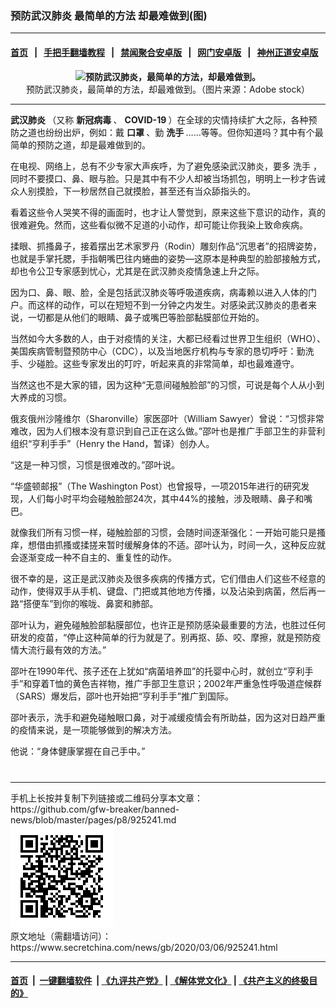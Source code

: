 ### 预防武汉肺炎 最简单的方法 却最难做到(图)
------------------------

#### [首页](https://github.com/gfw-breaker/banned-news/blob/master/README.md) &nbsp;&nbsp;|&nbsp;&nbsp; [手把手翻墙教程](https://github.com/gfw-breaker/guides/wiki) &nbsp;&nbsp;|&nbsp;&nbsp; [禁闻聚合安卓版](https://github.com/gfw-breaker/bn-android) &nbsp;&nbsp;|&nbsp;&nbsp; [网门安卓版](https://github.com/oGate2/oGate) &nbsp;&nbsp;|&nbsp;&nbsp; [神州正道安卓版](https://github.com/SzzdOgate/update) 



<div class="article_right" style="fone-color:#000">
 <p style="text-align:center">
  <strong>
   <img alt="预防武汉肺炎，最简单的方法，却最难做到。" src="//img3.secretchina.com/pic/2020/2-14/p2627402a603843317-ss.jpg"/>
  </strong>
  <br>
   预防武汉肺炎，最简单的方法，却最难做到。（图片来源：Adobe stock）
   <span id="hideid" name="hideid" style="color:red;display:none;">
    <span href="https://www.secretchina.com">
    </span>
   </span>
  </br>
 </p>
 <div id="txt-mid1-t21-2017">
  

---


  </div>
 </div>
 <p>
  <strong>
   <span href="https://www.secretchina.com/news/gb/tag/武汉肺炎" target="_blank">
    武汉肺炎
   </span>
  </strong>
  （又称
  <strong>
   新冠病毒
  </strong>
  、
  <strong>
   COVID-19
  </strong>
  ）在全球的灾情持续扩大之际，各种预防之道也纷纷出炉，例如：戴
  <strong>
   口罩
  </strong>
  、勤
  <strong>
   洗手
  </strong>
  ……等等。但你知道吗？其中有个最简单的预防之道，却是最难做到的。
  <span id="hideid" name="hideid" style="color:red;display:none;">
   <span href="https://www.secretchina.com">
   </span>
  </span>
 </p>
 <p>
  在电视、网络上，总有不少专家大声疾呼，为了避免感染武汉肺炎，要多
  <span href="https://www.secretchina.com/news/gb/tag/洗手" target="_blank">
   洗手
  </span>
  ，同时不要摸口、鼻、眼与脸。只是其中有不少人却被当场抓包，明明上一秒才告诫众人别摸脸，下一秒居然自己就摸脸，甚至还有当众舔指头的。
 </p>
 <p>
  看着这些令人哭笑不得的画面时，也才让人警觉到，原来这些下意识的动作，真的很难避免。然而，这些看似微不足道的小动作，却可能让你我染上致命疾病。
 </p>
 <p>
  揉眼、抓搔鼻子，接着摆出艺术家罗丹（Rodin）雕刻作品“沉思者”的招牌姿势，也就是手掌托腮，手指朝嘴巴往内蜷曲的姿势—这原本是种典型的脸部接触方式，却也令公卫专家感到忧心，尤其是在武汉肺炎疫情急速上升之际。
 </p>
 <p>
  因为口、鼻、眼、脸，全是包括武汉肺炎等呼吸道疾病，病毒赖以进入人体的门户。而这样的动作，可以在短短不到一分钟之内发生。对感染武汉肺炎的患者来说，一切都是从他们的眼睛、鼻子或嘴巴等脸部黏膜部位开始的。
 </p>
 <p>
  当然如今大多数的人，由于对疫情的关注，大都已经看过世界卫生组织（WHO）、美国疾病管制暨预防中心（CDC），以及当地医疗机构与专家的恳切呼吁：勤洗手、少碰脸。这些专家发出的叮咛，听起来真的非常简单，却也最难遵守。
 </p>
 <p>
  当然这也不是大家的错，因为这种“无意间碰触脸部”的习惯，可说是每个人从小到大养成的习惯。
 </p>
 <p>
  俄亥俄州沙隆维尔（Sharonville）家医邵叶（William Sawyer）曾说：“习惯非常难改，因为人们根本没有意识到自己正在这么做。”邵叶也是推广手部卫生的非营利组织“亨利手手”（Henry the Hand，暂译）创办人。
 </p>
 <p>
  “这是一种习惯，习惯是很难改的。”邵叶说。
 </p>
 <p>
  “华盛顿邮报”（The Washington Post）也曾报导，一项2015年进行的研究发现，人们每小时平均会碰触脸部24次，其中44%的接触，涉及眼睛、鼻子和嘴巴。
 </p>
 <p>
  就像我们所有习惯一样，碰触脸部的习惯，会随时间逐渐强化：一开始可能只是搔痒，想借由抓搔或揉搓来暂时缓解身体的不适。邵叶认为，时间一久，这种反应就会逐渐变成一种不自主的、重复性的动作。
 </p>
 <p>
  很不幸的是，这正是武汉肺炎及很多疾病的传播方式，它们借由人们这些不经意的动作，使得双手从手机、键盘、门把或其他地方传播，以及沾染到病菌，然后再一路“搭便车”到你的喉咙、鼻窦和肺部。
 </p>
 <p>
  邵叶认为，避免碰触脸部黏膜部位，也许正是预防感染最重要的方法，也胜过任何研发的疫苗，“停止这种简单的行为就是了。别再抠、舔、咬、摩擦，就是预防疫情大流行最有效的方法。”
 </p>
 <p>
  邵叶在1990年代、孩子还在上犹如“病菌培养皿”的托婴中心时，就创立“亨利手手”和穿着T恤的黄色吉祥物，推广手部卫生意识；2002年严重急性呼吸道症候群（SARS）爆发后，邵叶也开始把“亨利手手”推广到国际。
 </p>
 <p>
  邵叶表示，洗手和避免碰触眼口鼻，对于减缓疫情会有所助益，因为这对日趋严重的疫情来说，是一项能够做到的解决方法。
 </p>
 <p>
  他说：“身体健康掌握在自己手中。”
  <center>
   <div>
    <div id="txt-mid2-t22-2017" style="display: block;  max-height: 351px;  overflow: hidden;">
     <div id="SC-21xxx">
     </div>
     <ins class="adsbygoogle" data-ad-client="ca-pub-1276641434651360" data-ad-format="auto" data-ad-slot="4301710469" data-full-width-responsive="true" style="display:block">
     </ins>
    </div>
   </div>
  </center>
  <div style="padding-top:12px;">
  </div>
 </p>
</div>

<hr/>
手机上长按并复制下列链接或二维码分享本文章：<br/>
https://github.com/gfw-breaker/banned-news/blob/master/pages/p8/925241.md <br/>
<a href='https://github.com/gfw-breaker/banned-news/blob/master/pages/p8/925241.md'><img src='https://github.com/gfw-breaker/banned-news/blob/master/pages/p8/925241.md.png'/></a> <br/>
原文地址（需翻墙访问）：https://www.secretchina.com/news/gb/2020/03/06/925241.html


------------------------
#### [首页](https://github.com/gfw-breaker/banned-news/blob/master/README.md) &nbsp;|&nbsp; [一键翻墙软件](https://github.com/gfw-breaker/nogfw/blob/master/README.md) &nbsp;| [《九评共产党》](https://github.com/gfw-breaker/9ping.md/blob/master/README.md#九评之一评共产党是什么) | [《解体党文化》](https://github.com/gfw-breaker/jtdwh.md/blob/master/README.md) | [《共产主义的终极目的》](https://github.com/gfw-breaker/gczydzjmd.md/blob/master/README.md)


<img src='http://gfw-breaker.win/banned-news/pages/p8/925241.md' width='0px' height='0px'/>